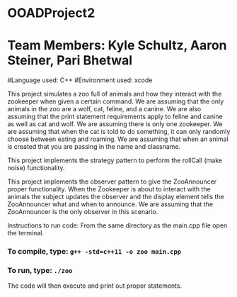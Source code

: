 # OOADProject2
# Team Members: Kyle Schultz, Aaron Steiner, Pari Bhetwal
#Language used: C++
#Environment used: xcode

This project simulates a zoo full of animals and how they interact with the 
zookeeper when given a certain command. We are assuming that the only animals 
in the zoo are a wolf, cat, feline, and a canine. We are also assuming that 
the print statement requirements apply to feline and canine as well as cat and 
wolf. We are assuming there is only one zookeeper. We are assuming that when the
cat is told to do something, it can only randomly choose between eating and roaming. 
We are assuming that when an animal is created that you are passing in the name and classname.

This project implements the strategy pattern to perform the rollCall (make noise) functionality.

This project implements the observer pattern to give the ZooAnnouncer proper functionality. When the 
Zookeeper is about to interact with the animals the subject updates the observer and the display element
tells the ZooAnnouncer what and when to announce. We are assuming that the ZooAnnouncer is the only 
observer in this scenario.

Instructions to run code:
	From the same directory as the main.cpp file open the terminal.  
	
### To compile, type: `g++ -std=c++11 -o zoo main.cpp`  
### To run, type: `./zoo`  
The code will then execute and print out proper statements.
